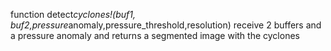 function detect*cyclones!(buf1, buf2,pressure*anomaly,pressure_threshold,resolution) receive 2 buffers and a pressure anomaly and returns a segmented image with the cyclones
